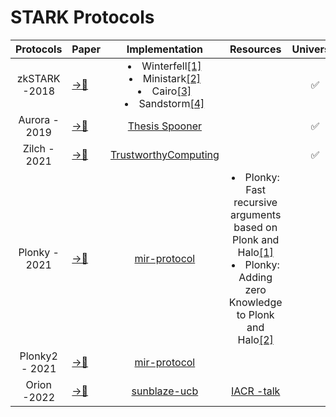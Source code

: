 # STARK Protocols 

|Protocols|Paper|Implementation |Resources |Universal|Transparent|
|:---:|---|:---:|:---:|:---:|:---:|
|zkSTARK -2018|[ →📝 ](https://eprint.iacr.org/2018/046.pdf)|</li><li>Winterfell[[1]](https://docs.rs/winterfell/latest/winterfell/)</li><li>Ministark[[2]](https://github.com/andrewmilson/ministark)</li><li>Cairo[[3]](https://github.com/starkware-libs/cairo)</li><li>Sandstorm[[4]](https://github.com/andrewmilson/sandstorm)||✅|✅|
|Aurora - 2019|[ →📝 ](https://eprint.iacr.org/2018/828.pdf)|[Thesis Spooner](https://www2.eecs.berkeley.edu/Pubs/TechRpts/2020/EECS-2020-182.pdf)||✅|✅|
|Zilch - 2021|[ →📝 ](https://eprint.iacr.org/2020/1155.pdf)|[TrustworthyComputing](https://github.com/TrustworthyComputing/Zilch)||✅|✅|
|Plonky - 2021|[ →📝 ](https://github.com/mir-protocol/plonky)|[mir-protocol](https://github.com/mir-protocol/plonky)|</li><li>Plonky: Fast recursive arguments based on Plonk and Halo[[1]](https://mirprotocol.org/blog/Fast-recursive-arguments-based-on-Plonk-and-Halo)</li><li>Plonky: Adding zero Knowledge to Plonk and Halo[[2]](https://mirprotocol.org/blog/Adding-zero-knowledge-to-Plonk-Halo)
|Plonky2 - 2021|[ →📝 ](https://github.com/mir-protocol/plonky2/blob/main/plonky2/plonky2.pdf)|[mir-protocol](https://github.com/mir-protocol/plonky2)
|Orion -2022|[ →📝 ](https://eprint.iacr.org/2022/1010)|[sunblaze-ucb](https://github.com/sunblaze-ucb/Orion)|[IACR -talk](https://www.youtube.com/watch?v=LZb_wqCzwr8)
